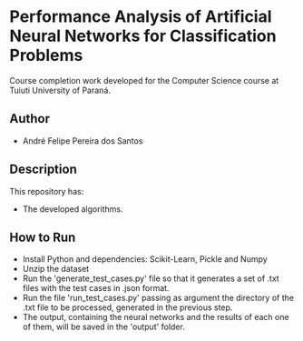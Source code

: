 # Performance Analysis of Artificial Neural Networks for Classification Problems

Course completion work developed for the Computer Science course at Tuiuti University of Paraná.

## Author

- André Felipe Pereira dos Santos

## Description

This repository has:

- The developed algorithms.


## How to Run

- Install Python and dependencies: Scikit-Learn, Pickle and Numpy
- Unzip the dataset
- Run the 'generate_test_cases.py' file so that it generates a set of .txt files with the test cases in .json format.
- Run the file 'run_test_cases.py' passing as argument the directory of the .txt file to be processed, generated in the previous step.
- The output, containing the neural networks and the results of each one of them, will be saved in the 'output' folder.
